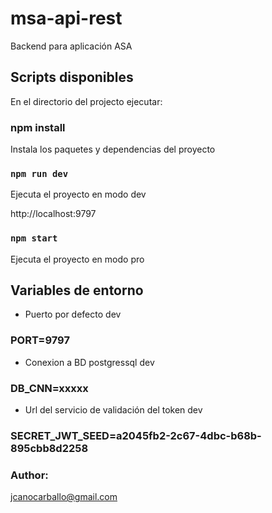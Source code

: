 # msa-api-rest

Backend para aplicación ASA

## Scripts disponibles

En el directorio del projecto ejecutar:

### npm install

Instala los paquetes y dependencias del proyecto

### `npm run dev`

Ejecuta el proyecto en modo dev

http://localhost:9797

### `npm start` 

Ejecuta el proyecto en modo pro

## Variables de entorno

- Puerto por defecto dev
### PORT=9797

- Conexion a BD postgressql dev
### DB_CNN=xxxxx

- Url del servicio de validación del token dev
### SECRET_JWT_SEED=a2045fb2-2c67-4dbc-b68b-895cbb8d2258

### Author:

jcanocarballo@gmail.com